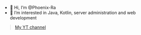 - 👋 Hi, I’m @Phoenix-Ra
- 👀 I’m interested in Java, Kotlin, server administration and web development


> [My YT channel](https://www.youtube.com/channel/UCPlvJUaG6ZfdYasCjSFHoqw)
